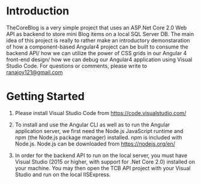 # Introduction 
TheCoreBlog is a very simple project that uses an ASP.Net Core 2.0 Web API as backend to store mini Blog items on a local SQL Server DB. The main idea of this project is really to rather make an introductory demonstaration of how a component-based Angular4 project can be built to consume the backend API/ how we can utilize the power of CSS grids in our Angular 4 front-end design/ how we can debug our Angular4 application using Visual Studio Code. For questions or comments, please write to ranajoy121@gmail.com

# Getting Started

1.	Please install Visual Studio Code from https://code.visualstudio.com/
2.	To install and use the Angular CLI as well as to run the Angular application server, we first need the Node.js JavaScript runtime and npm (the Node.js package manager) installed. npm is included with Node.js. Node.js can be downloaded from https://nodejs.org/en/

3.	In order for the backend API to run on the local server, you must have Visual Studio (2015 or higher, with support for .Net Core 2.0) installed on your machine. You may then open the TCB API project with your Visual Studio and run on the local IISExpress. 


